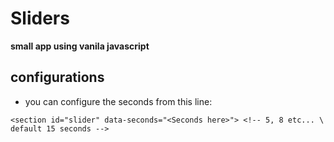 # Sliders
**small app using vanila javascript**

## configurations
- you can configure the seconds from this line:

```
<section id="slider" data-seconds="<Seconds here>"> <!-- 5, 8 etc... \ default 15 seconds -->
```
